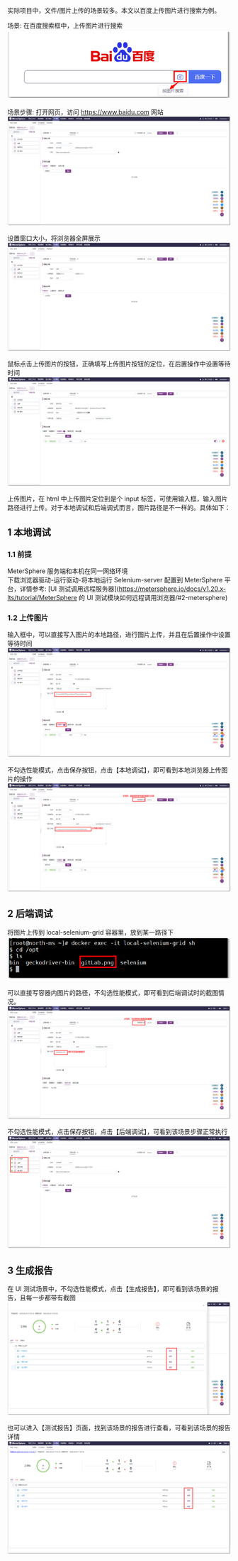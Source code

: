 实际项目中，文件/图片上传的场景较多。本文以百度上传图片进行搜索为例。

场景: 在百度搜索框中，上传图片进行搜索<br>
![](../img/tutorial/ui_upload/百度搜索.png)

场景步骤: 打开网页，访问 https://www.baidu.com 网站 <br>
![](../img/tutorial/ui_upload/访问百度.png)

设置窗口大小，将浏览器全屏展示 <br>
![](../img/tutorial/ui_upload/全屏.png)

鼠标点击上传图片的按钮，正确填写上传图片按钮的定位，在后置操作中设置等待时间 <br>
![](../img/tutorial/ui_upload/点击上传.png)

上传图片，在 html 中上传图片定位到是个 input 标签，可使用输入框，输入图片路径进行上传。对于本地调试和后端调式而言，图片路径是不一样的。具体如下：<br>

## 1 本地调试
### 1.1 前提
MeterSphere 服务端和本机在同一网络环境 <br>
下载浏览器驱动-运行驱动-将本地运行 Selenium-server 配置到 MeterSphere 平台，详情参考: [UI 测试调用远程服务器](https://metersphere.io/docs/v1.20.x-lts/tutorial/MeterSphere 的 UI 测试模块如何远程调用浏览器/#2-metersphere)

### 1.2 上传图片
输入框中，可以直接写入图片的本地路径，进行图片上传，并且在后置操作中设置等待时间 <br>
![](../img/tutorial/ui_upload/本地调试路径.png)

不勾选性能模式，点击保存按钮，点击【本地调试】，即可看到本地浏览器上传图片的操作 <br>
![](../img/tutorial/ui_upload/本地调试不勾选性能模式.png)

## 2 后端调试
将图片上传到 local-selenium-grid 容器里，放到某一路径下 <br>
![](../img/tutorial/ui_upload/后台调试.png)

可以直接写容器内图片的路径，不勾选性能模式，即可看到后端调试时的截图情况。<br>
![](../img/tutorial/ui_upload/后端调试不勾选性能模式.png)

不勾选性能模式，点击保存按钮，点击【后端调试】，可看到该场景步骤正常执行 <br>
![](../img/tutorial/ui_upload/后端调试成功.png)

## 3 生成报告
在 UI 测试场景中，不勾选性能模式，点击【生成报告】，即可看到该场景的报告，且每一步都带有截图 <br>
![](../img/tutorial/ui_upload/生成报告.png)

也可以进入【测试报告】页面，找到该场景的报告进行查看，可看到该场景的报告详情 <br>
![](../img/tutorial/ui_upload/测试报告.png)